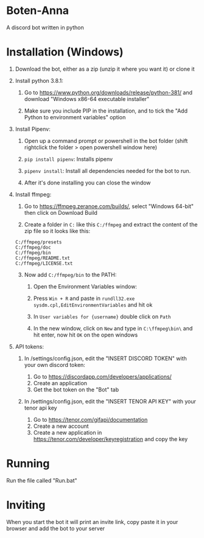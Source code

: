 # Boten-Anna
A discord bot written in python


# Installation (Windows)
1. Download the bot, either as a zip (unzip it where you want it) or clone it

2. Install python 3.8.1:

   1. Go to https://www.python.org/downloads/release/python-381/ and download "Windows x86-64 executable installer"

   2. Make sure you include PIP in the installation, and to tick the "Add Python to environment variables" option

3. Install Pipenv:
    
    1. Open up a command prompt or powershell in the bot folder (shift rightclick the folder > open powershell window here)

    2. `pip install pipenv`: Installs pipenv

    3. `pipenv install`: Install all dependencies needed for the bot to run. 
    
    4. After it's done installing you can close the window

4. Install ffmpeg:

    1. Go to https://ffmpeg.zeranoe.com/builds/, select "Windows 64-bit" then click on Download Build

    2. Create a folder in `C:` like this `C:/ffmpeg` and extract the content of the zip file so it looks like this:
    ```
    C:/ffmpeg/presets
    C:/ffmpeg/doc
    C:/ffmpeg/bin
    C:/ffmpeg/README.txt
    C:/ffmpeg/LICENSE.txt
    ```

    3. Now add `C:/ffmpeg/bin` to the PATH:

        1. Open the Environment Variables window:
    
        2. Press `Win + R` and paste in `rundll32.exe sysdm.cpl,EditEnvironmentVariables` and hit ok
  
        3. In `User variables for {username}` double click on `Path`

        4. In the new window, click on `New` and type in `C:\ffmpeg\bin\` and hit enter, now hit `OK` on the open windows

5. API tokens:

    1. In /settings/config.json, edit the "INSERT DISCORD TOKEN" with your own discord token:
         1. Go to https://discordapp.com/developers/applications/
         2. Create an application
         3. Get the bot token on the "Bot" tab

    2. In /settings/config.json, edit the "INSERT TENOR API KEY" with your tenor api key
         1. Go to https://tenor.com/gifapi/documentation
         2. Create a new account
         3. Create a new application in https://tenor.com/developer/keyregistration and copy the key


# Running
Run the file called "Run.bat"


# Inviting
When you start the bot it will print an invite link, copy paste it in your browser and add the bot to your server

